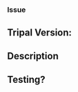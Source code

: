 <!--- Thank you for contributing! -->
<!--- Provide a general summary of your changes in the Title above -->
<!--- See our Contribution Guidelines here:
          https://tripaldoc.readthedocs.io/en/latest/contributing.html -->


<!---  Please set the header below based on the PR type:
# New Feature
# Bug Fix
# Tripal 4 Core Dev Task  --->

#

### Issue #

<!--- Enter the Tripal version this PR applies to (i.e. either 3 or 4 ;-p) --->
## Tripal Version:

## Description
<!--- Describe your changes in detail -->
<!--- Why is this change required? What problem does it solve? -->

## Testing?
<!--- Please describe in detail how to test these changes. -->
<!--- Reviewers will use this section to test the submission! -->
<!--- If you've implemented PHPUnit tests, you can describe the test cases here. -->
